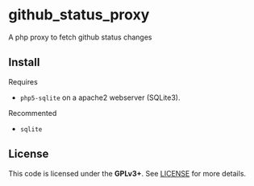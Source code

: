 github_status_proxy
===================

A php proxy to fetch github status changes

Install
-------

Requires
- `php5-sqlite` on a apache2 webserver (SQLite3).

Recommented
- `sqlite`

License
-------

This code is licensed under the **GPLv3+**. See [LICENSE](LICENSE) for
more details.
